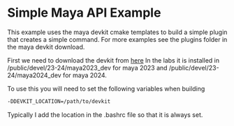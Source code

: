 # Simple Maya API Example

This example uses the maya devkit cmake templates to build a simple plugin that creates a simple command. For more examples see the plugins folder in the maya devkit download.

First we need to download the devkit from [here](https://www.autodesk.com/developer-network/platform-technologies/maya) In the labs it is installed in  /public/devel/23-24/maya2023_dev for maya 2023 and /public/devel/23-24/maya2024_dev for maya 2024. 

To use this you will need to set the following variables when building 

```bash
-DDEVKIT_LOCATION=/path/to/devkit
```

Typically I add the location in the .bashrc file so that it is always set. 


